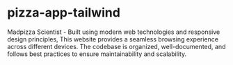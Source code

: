 # pizza-app-tailwind
Madpizza Scientist - Built using modern web technologies and responsive design principles, This website provides a seamless browsing experience across different devices. The codebase is organized, well-documented, and follows best practices to ensure maintainability and scalability.
